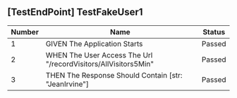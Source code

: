 ## [TestEndPoint] TestFakeUser1
| Number| Name|Status|
| ----------- | ----------- |----------- |
|1|GIVEN The Application Starts|Passed|
|2|WHEN The User Access The Url "/recordVisitors/AllVisitors5Min"|Passed|
|3|THEN The Response Should Contain [str: "JeanIrvine"]|Passed|
